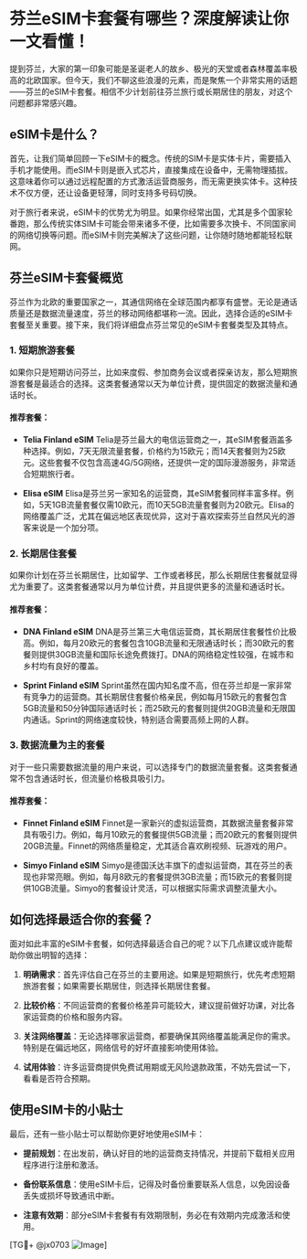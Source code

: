 # 芬兰eSIM卡套餐有哪些？深度解读让你一文看懂！

提到芬兰，大家的第一印象可能是圣诞老人的故乡、极光的天堂或者森林覆盖率极高的北欧国家。但今天，我们不聊这些浪漫的元素，而是聚焦一个非常实用的话题——芬兰的eSIM卡套餐。相信不少计划前往芬兰旅行或长期居住的朋友，对这个问题都非常感兴趣。

## eSIM卡是什么？

首先，让我们简单回顾一下eSIM卡的概念。传统的SIM卡是实体卡片，需要插入手机才能使用。而eSIM卡则是嵌入式芯片，直接集成在设备中，无需物理插拔。这意味着你可以通过远程配置的方式激活运营商服务，而无需更换实体卡。这种技术不仅方便，还让设备更轻薄，同时支持多号码切换。

对于旅行者来说，eSIM卡的优势尤为明显。如果你经常出国，尤其是多个国家轮番跑，那么传统实体SIM卡可能会带来诸多不便，比如需要多次换卡、不同国家间的网络切换等问题。而eSIM卡则完美解决了这些问题，让你随时随地都能轻松联网。

## 芬兰eSIM卡套餐概览

芬兰作为北欧的重要国家之一，其通信网络在全球范围内都享有盛誉。无论是通话质量还是数据流量速度，芬兰的移动网络都堪称一流。因此，选择合适的eSIM卡套餐至关重要。接下来，我们将详细盘点芬兰常见的eSIM卡套餐类型及其特点。

### 1. 短期旅游套餐

如果你只是短期访问芬兰，比如来度假、参加商务会议或者探亲访友，那么短期旅游套餐是最适合的选择。这类套餐通常以天为单位计费，提供固定的数据流量和通话时长。

#### 推荐套餐：

- **Telia Finland eSIM**
  Telia是芬兰最大的电信运营商之一，其eSIM套餐涵盖多种选择。例如，7天无限流量套餐，价格约为15欧元；而14天套餐则为25欧元。这些套餐不仅包含高速4G/5G网络，还提供一定的国际漫游服务，非常适合短期旅行者。
  
- **Elisa eSIM**
  Elisa是芬兰另一家知名的运营商，其eSIM套餐同样丰富多样。例如，5天1GB流量套餐仅需10欧元，而10天5GB流量套餐则为20欧元。Elisa的网络覆盖广泛，尤其在偏远地区表现优异，这对于喜欢探索芬兰自然风光的游客来说是一个加分项。

### 2. 长期居住套餐

如果你计划在芬兰长期居住，比如留学、工作或者移民，那么长期居住套餐就显得尤为重要了。这类套餐通常以月为单位计费，并且提供更多的流量和通话时长。

#### 推荐套餐：

- **DNA Finland eSIM**
  DNA是芬兰第三大电信运营商，其长期居住套餐性价比极高。例如，每月20欧元的套餐包含10GB流量和无限通话时长；而30欧元的套餐则提供30GB流量和国际长途免费拨打。DNA的网络稳定性较强，在城市和乡村均有良好的覆盖。

- **Sprint Finland eSIM**
  Sprint虽然在国内知名度不高，但在芬兰却是一家非常有竞争力的运营商。其长期居住套餐价格亲民，例如每月15欧元的套餐包含5GB流量和50分钟国际通话时长；而25欧元的套餐则提供20GB流量和无限国内通话。Sprint的网络速度较快，特别适合需要高频上网的人群。

### 3. 数据流量为主的套餐

对于一些只需要数据流量的用户来说，可以选择专门的数据流量套餐。这类套餐通常不包含通话时长，但流量价格极具吸引力。

#### 推荐套餐：

- **Finnet Finland eSIM**
  Finnet是一家新兴的虚拟运营商，其数据流量套餐非常具有吸引力。例如，每月10欧元的套餐提供5GB流量；而20欧元的套餐则提供20GB流量。Finnet的网络质量稳定，尤其适合喜欢刷视频、玩游戏的用户。

- **Simyo Finland eSIM**
  Simyo是德国沃达丰旗下的虚拟运营商，其在芬兰的表现也非常亮眼。例如，每月8欧元的套餐提供3GB流量；而15欧元的套餐则提供10GB流量。Simyo的套餐设计灵活，可以根据实际需求调整流量大小。

## 如何选择最适合你的套餐？

面对如此丰富的eSIM卡套餐，如何选择最适合自己的呢？以下几点建议或许能帮助你做出明智的选择：

1. **明确需求**：首先评估自己在芬兰的主要用途。如果是短期旅行，优先考虑短期旅游套餐；如果需要长期居住，则选择长期居住套餐。

2. **比较价格**：不同运营商的套餐价格差异可能较大，建议提前做好功课，对比各家运营商的价格和服务内容。

3. **关注网络覆盖**：无论选择哪家运营商，都要确保其网络覆盖能满足你的需求。特别是在偏远地区，网络信号的好坏直接影响使用体验。

4. **试用体验**：许多运营商提供免费试用期或无风险退款政策，不妨先尝试一下，看看是否符合预期。

## 使用eSIM卡的小贴士

最后，还有一些小贴士可以帮助你更好地使用eSIM卡：

- **提前规划**：在出发前，确认好目的地的运营商支持情况，并提前下载相关应用程序进行注册和激活。
  
- **备份联系信息**：使用eSIM卡后，记得及时备份重要联系人信息，以免因设备丢失或损坏导致通讯中断。

- **注意有效期**：部分eSIM卡套餐有有效期限制，务必在有效期内完成激活和使用。

[TG💪+ @jx0703 ![Image](https://github.com/user-attachments/assets/dbca1d08-cadb-493c-b0ec-ad6f7a83f270)]